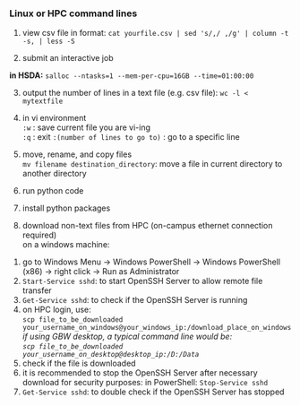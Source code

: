### Linux or HPC command lines 
1. view csv file in format: 
```cat yourfile.csv | sed 's/,/ ,/g' | column -t -s, | less -S```

2. submit an interactive job 

**in HSDA:**
```salloc --ntasks=1 --mem-per-cpu=16GB --time=01:00:00```

3. output the number of lines in a text file (e.g. csv file): 
```wc -l < mytextfile```

4. in vi environment  
```:w``` : save current file you are vi-ing  
```:q``` : exit 
```:(number of lines to go to)``` : go to a specific line  

5. move, rename, and copy files  
```mv filename destination_directory```: move a file in current directory to another directory  

6. run python code 

7. install python packages 

8. download non-text files from HPC (on-campus ethernet connection required)  
on a windows machine:  
1) go to Windows Menu -> Windows PowerShell -> Windows PowerShell (x86) -> right click -> Run as Administrator  
2) ```Start-Service sshd```: to start OpenSSH Server to allow remote file transfer    
3) ```Get-Service sshd```: to check if the OpenSSH Server is running  
4) on HPC login, use:  
```scp file_to_be_downloaded your_username_on_windows@your_windows_ip:/download_place_on_windows```  
*if using GBW desktop, a typical command line would be:  
```scp file_to_be_downloaded your_username_on_desktop@desktop_ip:/D:/Data```*  
5) check if the file is downloaded  
6) it is recommended to stop the OpenSSH Server after necessary download for security purposes: in PowerShell: ```Stop-Service sshd```  
7) ```Get-Service sshd```: to double check if the OpenSSH Server has stopped  
